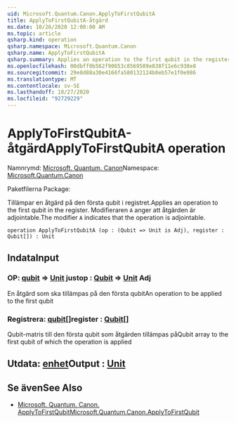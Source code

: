 ```yaml
---
uid: Microsoft.Quantum.Canon.ApplyToFirstQubitA
title: ApplyToFirstQubitA-åtgärd
ms.date: 10/26/2020 12:00:00 AM
ms.topic: article
qsharp.kind: operation
qsharp.namespace: Microsoft.Quantum.Canon
qsharp.name: ApplyToFirstQubitA
qsharp.summary: Applies an operation to the first qubit in the register. The modifier `A` indicates that the operation is adjointable.
ms.openlocfilehash: 00dbff0b562f90653c8569589e838f11e6c938e8
ms.sourcegitcommit: 29e0d88a30e4166fa580132124b0eb57e1f0e986
ms.translationtype: MT
ms.contentlocale: sv-SE
ms.lasthandoff: 10/27/2020
ms.locfileid: "92729229"
---
```

# <a name="applytofirstqubita-operation"></a><span data-ttu-id="8b811-102">ApplyToFirstQubitA-åtgärd</span><span class="sxs-lookup"><span data-stu-id="8b811-102">ApplyToFirstQubitA operation</span></span>

<span data-ttu-id="8b811-103">Namnrymd: [Microsoft. Quantum. Canon](xref:Microsoft.Quantum.Canon)</span><span class="sxs-lookup"><span data-stu-id="8b811-103">Namespace: [Microsoft.Quantum.Canon](xref:Microsoft.Quantum.Canon)</span></span>

<span data-ttu-id="8b811-104">Paketfilerna [](https://nuget.org/packages/)</span><span class="sxs-lookup"><span data-stu-id="8b811-104">Package: [](https://nuget.org/packages/)</span></span>


<span data-ttu-id="8b811-105">Tillämpar en åtgärd på den första qubit i registret.</span><span class="sxs-lookup"><span data-stu-id="8b811-105">Applies an operation to the first qubit in the register.</span></span>
<span data-ttu-id="8b811-106">Modifieraren `A` anger att åtgärden är adjointable.</span><span class="sxs-lookup"><span data-stu-id="8b811-106">The modifier `A` indicates that the operation is adjointable.</span></span>

```qsharp
operation ApplyToFirstQubitA (op : (Qubit => Unit is Adj), register : Qubit[]) : Unit
```


## <a name="input"></a><span data-ttu-id="8b811-107">Indata</span><span class="sxs-lookup"><span data-stu-id="8b811-107">Input</span></span>

### <a name="op--qubit--unit-adj"></a><span data-ttu-id="8b811-108">OP: [qubit](xref:microsoft.quantum.lang-ref.qubit) => [Unit](xref:microsoft.quantum.lang-ref.unit) just</span><span class="sxs-lookup"><span data-stu-id="8b811-108">op : [Qubit](xref:microsoft.quantum.lang-ref.qubit) => [Unit](xref:microsoft.quantum.lang-ref.unit) Adj</span></span>

<span data-ttu-id="8b811-109">En åtgärd som ska tillämpas på den första qubit</span><span class="sxs-lookup"><span data-stu-id="8b811-109">An operation to be applied to the first qubit</span></span>


### <a name="register--qubit"></a><span data-ttu-id="8b811-110">Registrera: [qubit](xref:microsoft.quantum.lang-ref.qubit)[]</span><span class="sxs-lookup"><span data-stu-id="8b811-110">register : [Qubit](xref:microsoft.quantum.lang-ref.qubit)[]</span></span>

<span data-ttu-id="8b811-111">Qubit-matris till den första qubit som åtgärden tillämpas på</span><span class="sxs-lookup"><span data-stu-id="8b811-111">Qubit array to the first qubit of which the operation is applied</span></span>



## <a name="output--unit"></a><span data-ttu-id="8b811-112">Utdata: [enhet](xref:microsoft.quantum.lang-ref.unit)</span><span class="sxs-lookup"><span data-stu-id="8b811-112">Output : [Unit](xref:microsoft.quantum.lang-ref.unit)</span></span>



## <a name="see-also"></a><span data-ttu-id="8b811-113">Se även</span><span class="sxs-lookup"><span data-stu-id="8b811-113">See Also</span></span>

- [<span data-ttu-id="8b811-114">Microsoft. Quantum. Canon. ApplyToFirstQubit</span><span class="sxs-lookup"><span data-stu-id="8b811-114">Microsoft.Quantum.Canon.ApplyToFirstQubit</span></span>](xref:Microsoft.Quantum.Canon.ApplyToFirstQubit)